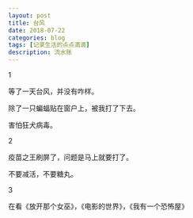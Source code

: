 ```yaml
---
layout: post
title: 台风
date: 2018-07-22
categories: blog
tags: [记录生活的点点滴滴]
description: 流水账
---
```


1 

等了一天台风，并没有咋样。

除了一只蝙蝠贴在窗户上，被我打了下去。

害怕狂犬病毒。

2

疫苗之王刷屏了，问题是马上就要打了。

不要减活，不要糖丸。

3

在看《放开那个女巫》，《电影的世界》，《我有一个恐怖屋》







